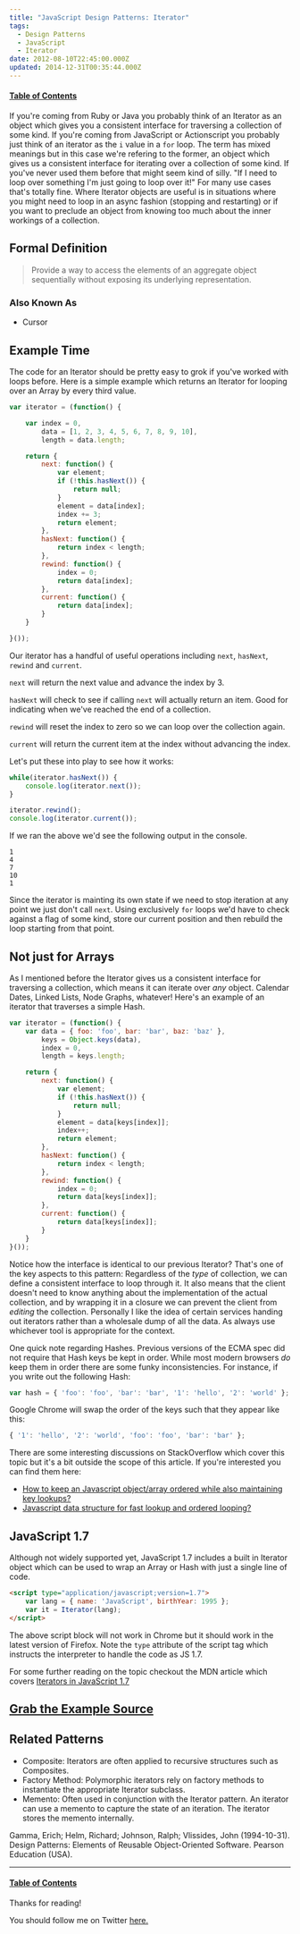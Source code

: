 ```yaml
---
title: "JavaScript Design Patterns: Iterator"
tags:
  - Design Patterns
  - JavaScript
  - Iterator
date: 2012-08-10T22:45:00.000Z
updated: 2014-12-31T00:35:44.000Z
---
```


#### [Table of Contents](/javascript-design-patterns/)

If you're coming from Ruby or Java you probably think of an Iterator as an object which gives you a consistent interface for traversing a collection of some kind. If you're coming from JavaScript or Actionscript you probably just think of an iterator as the `i` value in a `for` loop. The term has mixed meanings but in this case we're refering to the former, an object which gives us a consistent interface for iterating over a collection of some kind. If you've never used them before that might seem kind of silly. "If I need to loop over something I'm just going to loop over it!" For many use cases that's totally fine. Where Iterator objects are useful is in situations where you might need to loop in an async fashion (stopping and restarting) or if you want to preclude an object from knowing too much about the inner workings of a collection.

Formal Definition
-----------------

> Provide a way to access the elements of an aggregate object sequentially without exposing its underlying representation.

### Also Known As

-   Cursor

Example Time
------------

The code for an Iterator should be pretty easy to grok if you've worked with loops before. Here is a simple example which returns an Iterator for looping over an Array by every third value.

```js
var iterator = (function() {

	var index = 0,
		data = [1, 2, 3, 4, 5, 6, 7, 8, 9, 10],
		length = data.length;

	return {
		next: function() {
			var element;
			if (!this.hasNext()) {
				return null;
			}
			element = data[index];
			index += 3;
			return element;
		},
		hasNext: function() {
			return index < length;
		},
		rewind: function() {
			index = 0;
			return data[index];
		},
		current: function() {
			return data[index];
		}
	}

}());
```

Our iterator has a handful of useful operations including `next`, `hasNext`, `rewind` and `current`.

`next` will return the next value and advance the index by 3.

`hasNext` will check to see if calling `next` will actually return an item. Good for indicating when we've reached the end of a collection.

`rewind` will reset the index to zero so we can loop over the collection again.

`current` will return the current item at the index without advancing the index.

Let's put these into play to see how it works:

```js
while(iterator.hasNext()) {
	console.log(iterator.next());
}

iterator.rewind();
console.log(iterator.current());
```

If we ran the above we'd see the following output in the console.

```
1
4
7
10
1
```

Since the iterator is mainting its own state if we need to stop iteration at any point we just don't call `next`. Using exclusively `for` loops we'd have to check against a flag of some kind, store our current position and then rebuild the loop starting from that point.

Not just for Arrays
-------------------

As I mentioned before the Iterator gives us a consistent interface for traversing a collection, which means it can iterate over _any_ object. Calendar Dates, Linked Lists, Node Graphs, whatever! Here's an example of an iterator that traverses a simple Hash.

```js
var iterator = (function() {
	var data = { foo: 'foo', bar: 'bar', baz: 'baz' },
		keys = Object.keys(data),
		index = 0,
		length = keys.length;

	return {
		next: function() {
			var element;
			if (!this.hasNext()) {
				return null;
			}
			element = data[keys[index]];
			index++;
			return element;
		},
		hasNext: function() {
			return index < length;
		},
		rewind: function() {
			index = 0;
			return data[keys[index]];
		},
		current: function() {
			return data[keys[index]];
		}
	}
}());
```

Notice how the interface is identical to our previous Iterator? That's one of the key aspects to this pattern: Regardless of the _type_ of collection, we can define a consistent interface to loop through it. It also means that the client doesn't need to know anything about the implementation of the actual collection, and by wrapping it in a closure we can prevent the client from _editing_ the collection. Personally I like the idea of certain services handing out iterators rather than a wholesale dump of all the data. As always use whichever tool is appropriate for the context.

One quick note regarding Hashes. Previous versions of the ECMA spec did not require that Hash keys be kept in order. While most modern browsers _do_ keep them in order there are some funky inconsistencies. For instance, if you write out the following Hash:

```js
var hash = { 'foo': 'foo', 'bar': 'bar', '1': 'hello', '2': 'world' };
```

Google Chrome will swap the order of the keys such that they appear like this:

```js
{ '1': 'hello', '2': 'world', 'foo': 'foo', 'bar': 'bar' };
```

There are some interesting discussions on StackOverflow which cover this topic but it's a bit outside the scope of this article. If you're interested you can find them here:

-   [How to keep an Javascript object/array ordered while also maintaining key lookups?](https://stackoverflow.com/questions/5773950/how-to-keep-an-javascript-object-array-ordered-while-also-maintaining-key-lookup)
-   [Javascript data structure for fast lookup and ordered looping?](https://stackoverflow.com/questions/3549894/javascript-data-structure-for-fast-lookup-and-ordered-looping)

JavaScript 1.7
--------------

Although not widely supported yet, JavaScript 1.7 includes a built in Iterator object which can be used to wrap an Array or Hash with just a single line of code.

```html
<script type="application/javascript;version=1.7">
	var lang = { name: 'JavaScript', birthYear: 1995 };
	var it = Iterator(lang);
</script>
```

The above script block will not work in Chrome but it should work in the latest version of Firefox. Note the `type` attribute of the script tag which instructs the interpreter to handle the code as JS 1.7.

For some further reading on the topic checkout the MDN article which covers [Iterators in JavaScript 1.7](https://developer.mozilla.org/en-US/docs/JavaScript/Guide/Iterators_and_Generators)

[Grab the Example Source](https://github.com/robdodson/JavaScript-Design-Patterns/tree/master/iterator/)
--------------------------------------------------------------------------------------------------------

Related Patterns
----------------

-   Composite: Iterators are often applied to recursive structures such as Composites.
-   Factory Method: Polymorphic iterators rely on factory methods to instantiate the appropriate Iterator subclass.
-   Memento: Often used in conjunction with the Iterator pattern. An iterator can use a memento to capture the state of an iteration. The iterator stores the memento internally.

Gamma, Erich; Helm, Richard; Johnson, Ralph; Vlissides, John (1994-10-31). Design Patterns: Elements of Reusable Object-Oriented Software. Pearson Education (USA).

- - -

  

#### [Table of Contents](/javascript-design-patterns/)

Thanks for reading!

You should follow me on Twitter [here.](https://twitter.com/rob_dodson)